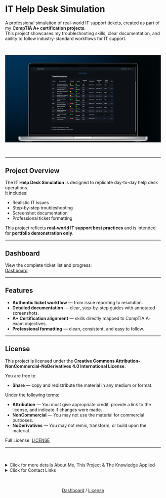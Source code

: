 # IT Help Desk Simulation

A professional simulation of real-world IT support tickets, created as part of my **CompTIA A+ certification projects**.  
This project showcases my troubleshooting skills, clear documentation, and ability to follow industry-standard workflows for IT support.

<br>

<p align="center">
  <a href="dashboard.md">
    <img src="assets/readme/dashboard.webp" alt="Ticket Dashboard Preview" width="850"/>
  </a>
</p>

<br>

---

## Project Overview

The **IT Help Desk Simulation** is designed to replicate day-to-day help desk operations.  
It includes:

- Realistic IT issues
- Step-by-step troubleshooting
- Screenshot documentation
- Professional ticket formatting

This project reflects **real-world IT support best practices** and is intended for **portfolio demonstration only**.

---

## Dashboard

View the complete ticket list and progress:  
 [Dashboard](dashboard.md)

---

## Features

- **Authentic ticket workflow** — from issue reporting to resolution.
- **Detailed documentation** — clear, step-by-step guides with annotated screenshots.
- **A+ Certification alignment** — skills directly mapped to CompTIA A+ exam objectives.
- **Professional formatting** — clean, consistent, and easy to follow.

---

## License

This project is licensed under the **Creative Commons Attribution-NonCommercial-NoDerivatives 4.0 International License**.

You are free to:

- **Share** — copy and redistribute the material in any medium or format.

Under the following terms:

- **Attribution** — You must give appropriate credit, provide a link to the license, and indicate if changes were made.
- **NonCommercial** — You may not use the material for commercial purposes.
- **NoDerivatives** — You may not remix, transform, or build upon the material.

Full License: [LICENSE](LICENSE)

---

<br>
<br>
<details>
<summary>Click for more details About Me, This Project & The Knowledge Applied</summary>

## About Me, This Project & The Knowledge Applied

This project is part of my **CompTIA A+ Certification portfolio** — designed to demonstrate real-world IT support expertise and professional documentation skills.

By applying knowledge from multiple **CompTIA A+ domains**, I successfully created and executed this **IT Helpdesk Simulation**, diagnosing and resolving realistic technical issues in a structured and methodical way.  
This project drew on competencies across these technical areas:

---

<details>
<summary><strong>1. Hardware</strong></summary>

- **Peripheral Installation & Configuration:** Setup and troubleshooting of printers, webcams, and display adapters in both physical and virtualized environments.
- **Video Output Troubleshooting:** Diagnosing HDMI and USB-C to HDMI adapter issues, identifying driver limitations, and resolving virtual machine display compatibility problems.
- **Printer Hardware Setup:** Configuring correct device ports (Standard TCP/IP, LPT, COM, USB Virtual ports) and adjusting hardware parameters.
- **Printer Maintenance & Troubleshooting:** Managing print queues, clearing stuck jobs, handling spooler service failures, and resolving “offline” printer statuses.
- **Virtualization Hardware Configuration:** Allocating CPU, RAM, and enabling virtual machine display/USB passthrough settings.

</details>

---

<details>
<summary><strong>2. Networking</strong></summary>

- **Network Adapter Configuration:** Setting IPv4/IPv6 parameters, enabling/disabling interfaces, and verifying adapter properties.
- **Network Troubleshooting Commands:** Using `ipconfig`, `ping`, and loopback tests to diagnose connectivity problems.
- **Physical Media Knowledge:** Understanding Ethernet cabling, USB network adapters, and connector standards.
- **Wireless Configuration:** Validating SSID connections, network profiles, and wireless driver health.
- **Network Printing:** Adding printers via TCP/IP and ensuring correct port configurations.

</details>

---

<details>
<summary><strong>3. Operating Systems (Windows)</strong></summary>

- **User Account Troubleshooting:** Resetting credentials, reactivating disabled accounts, and checking permission settings.
- **Device Manager Proficiency:** Installing, updating, rolling back, and uninstalling drivers for audio, video, and network devices.
- **Software Installation & Management:** Installing LibreOffice and other applications, verifying installation integrity, and configuring defaults.
- **Display Configuration:** Adjusting resolution, scaling, refresh rates, and multiple monitor modes (extend/duplicate).
- **Audio Troubleshooting:** Restoring missing output devices, updating audio drivers, and verifying related services.
- **Service Management:** Starting/stopping services and configuring startup settings (e.g., Print Spooler).

</details>

---

<details>
<summary><strong>4. Security</strong></summary>

- **Email Threat Analysis:** Identifying phishing attempts via mismatched sender domains, suspicious URLs, and deceptive display names.
- **Safe Download Practices:** Obtaining software from verified sources, ensuring authenticity, and validating file integrity.
- **Security Awareness Simulation:** Recognizing and mitigating social engineering tactics in simulated environments.

</details>

---

<details>
<summary><strong>5. Software Troubleshooting</strong></summary>

- **Application Launch Failures:** Resolving executable issues, compatibility conflicts, and missing dependencies.
- **Print Job Failures:** Clearing queues, restarting spooler services, and reinstalling printer drivers.
- **Driver Conflict Resolution:** Addressing post-update device malfunctions and restoring prior drivers.
- **Default Application Settings:** Assigning default programs for specific file types.

</details>

---

<details>
<summary><strong>6. Operational Procedures</strong></summary>

- **Ticket Documentation:** Creating consistent, professional records of issues, steps taken, and resolutions.
- **Structured Troubleshooting:** Applying the CompTIA A+ 7-step methodology to resolve technical problems efficiently.
- **Knowledge Base Development:** Documenting repeat issues and solutions for quick future reference.
- **Time Management:** Prioritizing workload based on ticket urgency and business impact.
- **Change Simulation:** Using VM snapshots to test and roll back solutions safely.
- **Professional Communication:** Presenting technical information in clear, client-friendly language.

</details>

---

<br>
<br>
<br>
<br>
</details>

<details>
<summary>Click for Contact Links</summary>

**Connect with me:**

- [GitHub](https://github.com/MustafaHabibX)
</details>

<br>
<br>

<p align="center"> 
  <a href="/dashboard.md">Dashboard</a> /
  <a href="/dashboard.md">License</a> 
</p>

